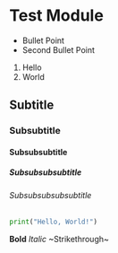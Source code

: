 # Test Module

- Bullet Point
- Second Bullet Point
  
1. Hello
2. World

## Subtitle

### Subsubtitle

#### Subsubsubtitle

##### Subsubsubsubtitle

###### Subsubsubsubsubtitle

```python
print("Hello, World!")
```

**Bold**
*Italic*
~Strikethrough~

